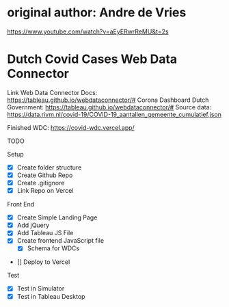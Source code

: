# original author: Andre de Vries
https://www.youtube.com/watch?v=aEyERwrReMU&t=2s

# Dutch Covid Cases Web Data Connector

Link Web Data Connector Docs: https://tableau.github.io/webdataconnector/#
Corona Dashboard Dutch Government: https://tableau.github.io/webdataconnector/#
Source data: https://data.rivm.nl/covid-19/COVID-19_aantallen_gemeente_cumulatief.json

Finished WDC: https://covid-wdc.vercel.app/

TODO

Setup

- [x] Create folder structure
- [x] Create Github Repo
- [x] Create .gitignore
- [x] Link Repo on Vercel

Front End

- [x] Create Simple Landing Page
- [x] Add jQuery
- [x] Add Tableau JS File
- [x] Create frontend JavaScript file
  - [x] Schema for WDCs
- [] Deploy to Vercel

Test

- [x] Test in Simulator
- [x] Test in Tableau Desktop

